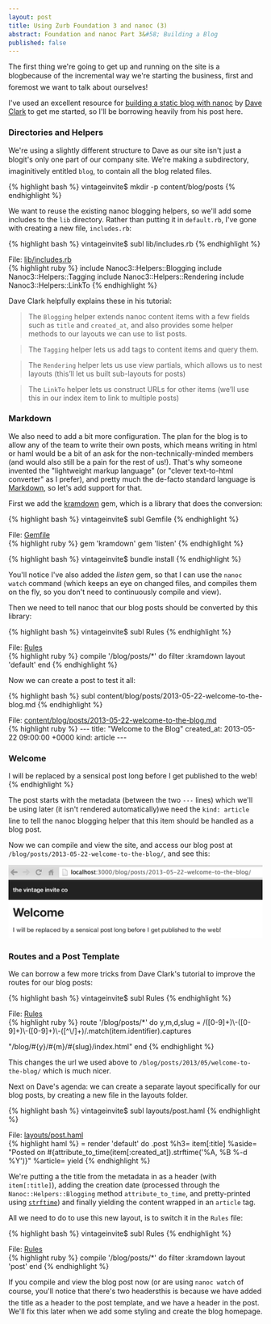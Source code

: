 ```yaml
---
layout: post
title: Using Zurb Foundation 3 and nanoc (3)
abstract: Foundation and nanoc Part 3&#58; Building a Blog
published: false
---
```


The first thing we're going to get up and running on the site is a blog&#151;because of the incremental way we're starting the business, first and foremost we want to talk about ourselves! 

I've used an excellent resource for [building a static blog with nanoc](http://clarkdave.net/2012/02/building-a-static-blog-with-nanoc/) by [Dave Clark](http://clarkdave.net) to get me started, so I'll be borrowing heavily from his post here.

### Directories and Helpers

We're using a slightly different structure to Dave as our site isn't just a blog&#151;it's only one part of our company site. We're making a subdirectory, imaginitively entitled `blog`, to contain all the blog related files.

{% highlight bash %}
vintageinvite$ mkdir -p content/blog/posts
{% endhighlight %}

We want to reuse the existing nanoc blogging helpers, so we'll add some includes to the `lib` directory. Rather than putting it in `default.rb`, I've gone with creating a new file, `includes.rb`:

{% highlight bash %}
vintageinvite$ subl lib/includes.rb
{% endhighlight %}

<div class="code-link">File: <a href="https://github.com/chickenboot/vintageinvite/blob/v1.2/lib/includes.rb">lib/includes.rb</a></div>
{% highlight ruby %}
include Nanoc3::Helpers::Blogging
include Nanoc3::Helpers::Tagging
include Nanoc3::Helpers::Rendering
include Nanoc3::Helpers::LinkTo
{% endhighlight %}

Dave Clark helpfully explains these in his tutorial:

> The `Blogging` helper extends nanoc content items with a few fields such as `title` and `created_at`, and also provides some helper methods to our layouts we can use to list posts.

> The `Tagging` helper lets us add tags to content items and query them.

> The `Rendering` helper lets us use view partials, which allows us to nest layouts (this’ll let us built sub-layouts for posts)

> The `LinkTo` helper lets us construct URLs for other items (we’ll use this in our index item to link to multiple posts)

### Markdown

We also need to add a bit more configuration. The plan for the blog is to allow any of the team to write their own posts, which means writing in html or haml would be a bit of an ask for the non-technically-minded members (and would also still be a pain for the rest of us!). That's why someone invented the "lightweight markup language" (or "clever text-to-html converter" as I prefer), and pretty much the de-facto standard language is [Markdown](http://daringfireball.net/projects/markdown/), so let's add support for that. 

First we add the [kramdown](http://kramdown.rubyforge.org/) gem, which is a library that does the conversion:

{% highlight bash %}
vintageinvite$ subl Gemfile
{% endhighlight %}

<div class="code-link">File: <a href="https://github.com/chickenboot/vintageinvite/blob/v1.2/Gemfile">Gemfile</a></div>
{% highlight ruby %}
gem 'kramdown'
gem 'listen'
{% endhighlight %}

{% highlight bash %}
vintageinvite$ bundle install
{% endhighlight %}

You'll notice I've also added the *listen* gem, so that I can use the `nanoc watch` command (which keeps an eye on changed files, and compiles them on the fly, so you don't need to continuously compile and view).

Then we need to tell nanoc that our blog posts should be converted by this library:

{% highlight bash %}
vintageinvite$ subl Rules
{% endhighlight %}

<div class="code-link">File: <a href="https://github.com/chickenboot/vintageinvite/blob/v1.2/Rules">Rules</a></div>
{% highlight ruby %}
compile '/blog/posts/*' do
  filter :kramdown
  layout 'default'
end
{% endhighlight %}

Now we can create a post to test it all:

{% highlight bash %}
subl content/blog/posts/2013-05-22-welcome-to-the-blog.md
{% endhighlight %}

<div class="code-link">File: <a href="https://github.com/chickenboot/vintageinvite/blob/v1.2/content/blog/posts/2013-05-22-welcome-to-the-blog.md">content/blog/posts/2013-05-22-welcome-to-the-blog.md</a></div>
{% highlight ruby %}
---
title: "Welcome to the Blog"
created_at: 2013-05-22 09:00:00 +0000
kind: article
---

### Welcome

I will be replaced by a sensical post long before I get published to the web!
{% endhighlight %}

The post starts with the metadata (between the two `---` lines) which we'll be using later (it isn't rendered automatically)&#151;we need the `kind: article` line to tell the nanoc blogging helper that this item should be handled as a blog post.

Now we can compile and view the site, and access our blog post at `/blog/posts/2013-05-22-welcome-to-the-blog/`, and see this:

![Blog Post](/asset/image/2013-05-22/zurb-nanoc-blog-1.png "Blog Post")

### Routes and a Post Template

We can borrow a few more tricks from Dave Clark's tutorial to improve the routes for our blog posts:

{% highlight bash %}
vintageinvite$ subl Rules
{% endhighlight %}

<div class="code-link">File: <a href="https://github.com/chickenboot/vintageinvite/blob/v1.2/Rules">Rules</a></div>
{% highlight ruby %}
route '/blog/posts/*' do
  y,m,d,slug = /([0-9]+)\-([0-9]+)\-([0-9]+)\-([^\/]+)/.match(item.identifier).captures

  "/blog/#{y}/#{m}/#{slug}/index.html"
end
{% endhighlight %}

This changes the url we used above to `/blog/posts/2013/05/welcome-to-the-blog/` which is much nicer.

Next on Dave's agenda: we can create a separate layout specifically for our blog posts, by creating a new file in the layouts folder.

{% highlight bash %}
vintageinvite$ subl layouts/post.haml
{% endhighlight %}

<div class="code-link">File: <a href="https://github.com/chickenboot/vintageinvite/blob/v1.2/layouts/post.haml">layouts/post.haml</a></div>
{% highlight haml %}
= render 'default' do
  .post
    %h3= item[:title]
    %aside= "Posted on #{attribute_to_time(item[:created_at]).strftime('%A, %B %-d %Y')}"
    %article= yield
{% endhighlight %}

We're putting a the title from the metadata in as a header (with `item[:title]`), adding the creation date (processed through the `Nanoc::Helpers::Blogging` method `attribute_to_time`, and pretty-printed using [`strftime`](http://apidock.com/ruby/DateTime/strftime)) and finally yielding the content wrapped in an `article` tag.

All we need to do to use this new layout, is to switch it in the `Rules` file:

{% highlight bash %}
vintageinvite$ subl Rules
{% endhighlight %}

<div class="code-link">File: <a href="https://github.com/chickenboot/vintageinvite/blob/v1.2/Rules">Rules</a></div>
{% highlight ruby %}
compile '/blog/posts/*' do
  filter :kramdown
  layout 'post'
end
{% endhighlight %}

If you compile and view the blog post now (or are using `nanoc watch` of course, you'll notice that there's two headers&#151;this is because we have added the title as a header to the post template, and we have a header in the post. We'll fix this later when we add some styling and create the blog homepage.